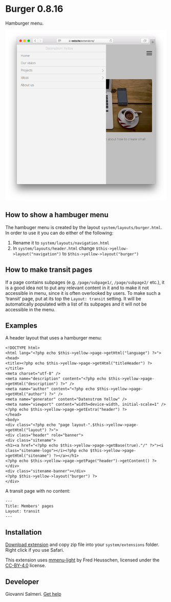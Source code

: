Burger 0.8.16
=================
Hamburger menu.

<p align="center"><img src="burger-screenshot.png?raw=true" alt="Screenshot"></p>

## How to show a hambuger menu

The hambuger menu is created by the layout `system/layouts/burger.html`. In order to use it you can do either of the following:

1. Rename it to `system/layouts/navigation.html`
2. In `system/layouts/header.html` change `$this->yellow->layout("navigation")` to `$this->yellow->layout("burger")`

## How to make transit pages

If a page contains subpages (e.g. `/page/subpage1/`, `/page/subpage2/` etc.), it is a good idea not to put any relevant content in it and to make it not accessible in menu, since it is often overlooked by users. To make such a ‘transit’ page, put at its top the `Layout: transit` setting. It will be automatically populated with a list of its subpages and it will not be accessible in the menu.

## Examples

A header layout that uses a hamburger menu:

```
<!DOCTYPE html>
<html lang="<?php echo $this->yellow->page->getHtml("language") ?>">
<head>
<title><?php echo $this->yellow->page->getHtml("titleHeader") ?></title>
<meta charset="utf-8" />
<meta name="description" content="<?php echo $this->yellow->page->getHtml("description") ?>" />
<meta name="author" content="<?php echo $this->yellow->page->getHtml("author") ?>" />
<meta name="generator" content="Datenstrom Yellow" />
<meta name="viewport" content="width=device-width, initial-scale=1" />
<?php echo $this->yellow->page->getExtra("header") ?>
</head>
<body>
<div class="<?php echo "page layout-".$this->yellow->page->getHtml("layout") ?>">
<div class="header" role="banner">
<div class="sitename">
<h1><a href="<?php echo $this->yellow->page->getBase(true)."/" ?>"><i class="sitename-logo"></i><?php echo $this->yellow->page->getHtml("sitename") ?></a></h1>
<?php echo $this->yellow->page->getPage("header")->getContent() ?>
</div>
<div class="sitename-banner"></div>
<?php $this->yellow->layout("burger") ?>
</div>
```

A transit page with no content:

```
---
Title: Members' pages
Layout: transit
---
```

## Installation

[Download extension](https://github.com/GiovanniSalmeri/yellow-burger/archive/master.zip) and copy zip file into your `system/extensions` folder. Right click if you use Safari.

This extension uses [mmenu-light](https://github.com/FrDH/mmenu-light) by Fred Heusschen, licensed under the [CC-BY-4.0](http://creativecommons.org/licenses/by/4.0/) license.

## Developer

Giovanni Salmeri. [Get help](https://datenstrom.se/yellow/help/)
